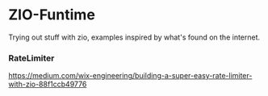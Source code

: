 # ZIO-Funtime

Trying out stuff with zio, examples inspired by what's found on the internet.

### RateLimiter
https://medium.com/wix-engineering/building-a-super-easy-rate-limiter-with-zio-88f1ccb49776